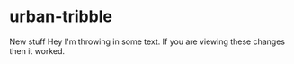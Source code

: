 # urban-tribble
New stuff
Hey I'm throwing in some text. If you are viewing these changes then it worked. 
